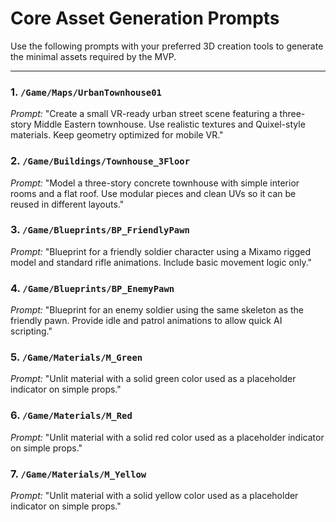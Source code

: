# Core Asset Generation Prompts

Use the following prompts with your preferred 3D creation tools to generate the minimal assets required by the MVP.

---

### 1. `/Game/Maps/UrbanTownhouse01`
*Prompt:* "Create a small VR-ready urban street scene featuring a three-story Middle Eastern townhouse. Use realistic textures and Quixel-style materials. Keep geometry optimized for mobile VR."

### 2. `/Game/Buildings/Townhouse_3Floor`
*Prompt:* "Model a three-story concrete townhouse with simple interior rooms and a flat roof. Use modular pieces and clean UVs so it can be reused in different layouts."

### 3. `/Game/Blueprints/BP_FriendlyPawn`
*Prompt:* "Blueprint for a friendly soldier character using a Mixamo rigged model and standard rifle animations. Include basic movement logic only."

### 4. `/Game/Blueprints/BP_EnemyPawn`
*Prompt:* "Blueprint for an enemy soldier using the same skeleton as the friendly pawn. Provide idle and patrol animations to allow quick AI scripting."

### 5. `/Game/Materials/M_Green`
*Prompt:* "Unlit material with a solid green color used as a placeholder indicator on simple props."

### 6. `/Game/Materials/M_Red`
*Prompt:* "Unlit material with a solid red color used as a placeholder indicator on simple props."

### 7. `/Game/Materials/M_Yellow`
*Prompt:* "Unlit material with a solid yellow color used as a placeholder indicator on simple props."
